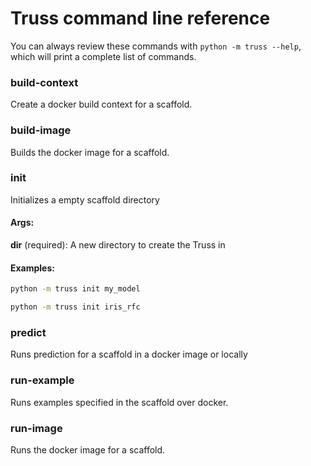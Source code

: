 # Truss command line reference

You can always review these commands with `python -m truss --help`, which will print a complete list of commands.

### build-context

Create a docker build context for a scaffold.

### build-image

Builds the docker image for a scaffold.

### init

Initializes a empty scaffold directory

#### Args:

**dir** (required): A new directory to create the Truss in


#### Examples:

```bash
python -m truss init my_model
```

```bash
python -m truss init iris_rfc
```

### predict

Runs prediction for a scaffold in a docker image or locally


### run-example

Runs examples specified in the scaffold over docker.


### run-image

Runs the docker image for a scaffold.
